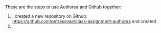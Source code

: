 These are the steps to use Authorea and Github together:

1. I created a new repository on Github:
https://github.com/petrasovaa/class-assignment-authorea and created 
1. 
